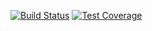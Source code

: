 [![Build Status](https://travis-ci.org/junfeisu/slj-RN.svg?branch=master)](https://travis-ci.org/junfeisu/slj-RN)
[![Test Coverage](https://coveralls.io/repos/github/junfeisu/slj-RN/badge.svg?branch=master)](https://coveralls.io/github/junfeisu/slj-RN)